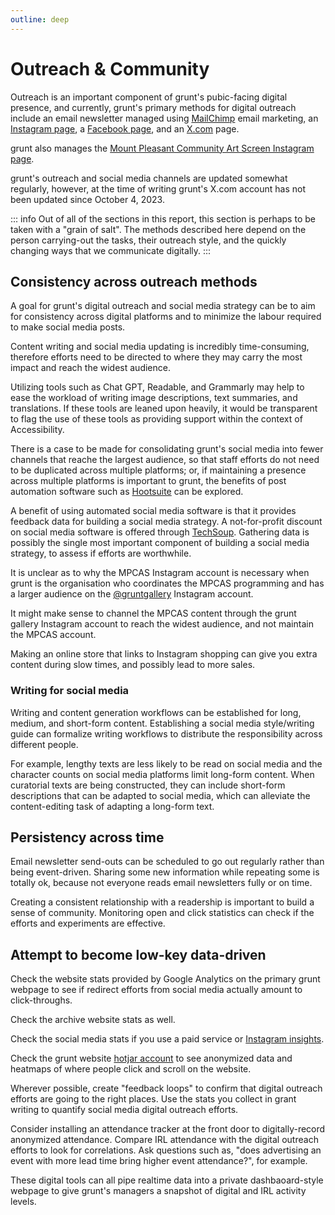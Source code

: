 ```yaml
---
outline: deep
---
```

# Outreach & Community

Outreach is an important component of grunt's pubic-facing digital presence, and currently, grunt's primary methods for digital outreach include an email newsletter managed using [MailChimp](https://mailchimp.com/) email marketing, an [Instagram page](https://www.instagram.com/gruntgallery), a [Facebook page](https://www.facebook.com/gruntgallery/), and an [X.com](https://twitter.com/gruntgallery) page. 

grunt also manages the [Mount Pleasant Community Art Screen Instagram page](https://www.instagram.com/mpcas.vancouver/).

grunt's outreach and social media channels are updated somewhat regularly, however, at the time of writing grunt's X.com account has not been updated since October 4, 2023.

::: info
Out of all of the sections in this report, this section is perhaps to be taken with a "grain of salt". The methods described here depend on the person carrying-out the tasks, their outreach style, and the quickly changing ways that we communicate digitally.
:::

## Consistency across outreach methods

A goal for grunt's digital outreach and social media strategy can be to aim for consistency across digital platforms and to minimize the labour required to make social media posts.

Content writing and social media updating is incredibly time-consuming, therefore efforts need to be directed to where they may carry the most impact and reach the widest audience.

Utilizing tools such as Chat GPT, Readable, and Grammarly may help to ease the workload of writing image descriptions, text summaries, and translations. If these tools are leaned upon heavily, it would be transparent to flag the use of these tools as providing support within the context of Accessibility.

There is a case to be made for consolidating grunt's social media into fewer channels that reache the largest audience, so that staff efforts do not need to be duplicated across multiple platforms; or, if maintaining a presence across multiple platforms is important to grunt, the benefits of post automation software such as [Hootsuite](https://www.hootsuite.com/about/hootgiving) can be explored. 

A benefit of using automated social media software is that it provides feedback data for building a social media strategy. A not-for-profit discount on social media software is offered through [TechSoup](https://www.techsoup.ca/). Gathering data is possibly the single most important component of building a social media strategy, to assess if efforts are worthwhile.

It is unclear as to why the MPCAS Instagram account is necessary when grunt is the organisation who coordinates the MPCAS programming and has a larger audience on the [@gruntgallery](https://www.instagram.com/gruntgallery) Instagram account. 

It might make sense to channel the MPCAS content through the grunt gallery Instagram account to reach the widest audience, and not maintain the MPCAS account.

Making an online store that links to Instagram shopping can give you extra content during slow times, and possibly lead to more sales.

### Writing for social media

Writing and content generation workflows can be established for long, medium, and short-form content. Establishing a social media style/writing guide can formalize writing workflows to distribute the responsibility across different people.

For example, lengthy texts are less likely to be read on social media and the character counts on social media platforms limit long-form content. When curatorial texts are being constructed, they can include short-form descriptions that can be adapted to social media, which can alleviate the content-editing task of adapting a long-form text.

## Persistency across time

Email newsletter send-outs can be scheduled to go out regularly rather than being event-driven. Sharing some new information while repeating some is totally ok, because not everyone reads email newsletters fully or on time. 

Creating a consistent relationship with a readership is important to build a sense of community. Monitoring open and click statistics can check if the efforts and experiments are effective.

## Attempt to become low-key data-driven

Check the website stats provided by Google Analytics on the primary grunt webpage to see if redirect efforts from social media actually amount to click-throughs.

Check the archive website stats as well.

Check the social media stats if you use a paid service or [Instagram insights](https://help.instagram.com/1533933820244654).

Check the grunt website [hotjar account](https://www.hotjar.com/) to see anonymized data and heatmaps of where people click and scroll on the website.

Wherever possible, create "feedback loops" to confirm that digital outreach efforts are going to the right places. Use the stats you collect in grant writing to quantify social media digital outreach efforts.

Consider installing an attendance tracker at the front door to digitally-record anonymized attendance. Compare IRL attendance with the digital outreach efforts to look for correlations. Ask questions such as, "does advertising an event with more lead time bring higher event attendance?", for example.

These digital tools can all pipe realtime data into a private dashbaoard-style webpage to give grunt's managers a snapshot of digital and IRL activity levels.